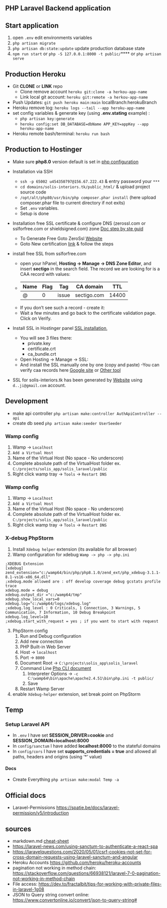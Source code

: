 



## PHP Laravel Backend application

## Start application

1. open `.env` edit environments variables
2. `php artisan migrate`
3. `php artisan db:state:update` update production database state
4. `npm run start` or `php -S 127.0.0.1:8000 -t public/`\*\*\*\* or `php artisan serve`

## Production Heroku

-   Git **CLONE** or **LINK** repo
    -   Clone remove account `heroku git:clone -a herkou-app-name`
    -   Link local git account: `heroku git:remote -a herkou-app-name`
-   Push Updates: `git push heroku main:main` localBranch:herokuBranch
-   Heroku remove log: `heroku logs --tail --app heroku-app-name`
-   set config variables & generate key (using **.env.stating** example) :
    -   `php artisan key:generate`
    -   `heroku config:set DB_DATABASE=dbName APP_KEY=appKey --app heroku-app-name`
-   Heroku remote bash/terminal: `heroku run bash`

## Production to Hostinger

-   Make sure **php8.0** version default is set
    in [php configuration](https://hpanel.hostinger.com/hosting/solis-interiors.tk/advanced/php-configuration)

-   Installation via SSH

    -   `ssh -p 65002 u454350797@156.67.222.43` & entry password your `***`
    -   `cd domains/solis-interiors.tk/public_html/` & upload project source code
    -   `/opt/alt/php80/usr/bin/php composer.phar install` (here upload composer.phar file to current
        directory if not exits)
    -   Set `.env` variables.
    -   Setup is done

-   Installation free SSL certificate & configure DNS (zerossl.com or sslforfree.com or shieldsigned.com)
    zone [Doc step by ste guid](https://support.hostinger.com/en/articles/3220627-how-to-install-free-ssl-from-sslforfree-com)
    -   To Generate Free Goto ZeroSsl [Website](https://manage.sslforfree.com/dashboard)
    -   Goto New certification [link](https://manage.sslforfree.com/certificate/new) & follow the
        steps
-   install free SSL from sslforfree.com
    -   open your hPanel, **Hosting → Manage → DNS Zone Editor**, and insert **sectigo** in the search
        field. The record we are looking for is a CAA record with values:
    -   | Name | Flag | Tag   | CA domain   | TTL   |
        | ---- | ---- | ----- | ----------- | ----- |
        | @    | 0    | issue | sectigo.com | 14400 |
    -   If you don’t see such a record - create it:
    -   Wait a few minutes and go back to the certificate validation page. Click on Verify.
-   Install SSL in Hostinger panel [SSL installation](https://hpanel.hostinger.com/hosting/solis-interiors.tk/advanced/ssl),
    -   You will see 3 files there:
        -   private.key
        -   certificate.crt
        -   ca_bundle.crt
    -   Open Hosting → Manage → SSL:
    -   And install the SSL manually one by one (copy and paste)
        -You can verify caa records here [Google site](https://toolbox.googleapps.com/apps/dig/#CAA/)
        or [Other tool](https://caatest.co.uk/solis-interiors.tk)
-   SSL for solis-interiors.tk has been generated by [Website](https://app.zerossl.com/certificates)
    using `d..ji@gmail.com` account.

## Development

-   make api controller `php artisan make:controller AuthApiController --api`
-   create db seed `php artisan make:seeder UserSeeder`

### Wamp config

1. Wamp -> `Localhost`
2. `Add a Virtual Host`
3. Name of the Virtual Host (No space - No underscore)
4. Complete absolute path of the VirtualHost folder ex. `C:/projects/solis_app/solis_laravel/public`
5. Right click wamp tray -> `Tools` -> `Restart DNS`

### Wamp config

1. Wamp -> `Localhost`
2. `Add a Virtual Host`
3. Name of the Virtual Host (No space - No underscore)
4. Complete absolute path of the VirtualHost folder ex. `C:/projects/solis_app/solis_laravel/public`
5. Right click wamp tray -> `Tools` -> `Restart DNS`

### X-debug PhpStorm

1. Install `Xdebug helper` extension (its available for all browser)
2. Wamp configuration for xdebug `Wamp -> php -> php.ini`

```
;XDEBUG Extension
[xdebug]
zend_extension="c:/wamp64/bin/php/php8.1.0/zend_ext/php_xdebug-3.1.1-8.1-vs16-x86_64.dll"
;xdebug.mode allowed are : off develop coverage debug gcstats profile trace
xdebug.mode = debug
xdebug.output_dir ="c:/wamp64/tmp"
xdebug.show_local_vars=0
xdebug.log="c:/wamp64/logs/xdebug.log"
;xdebug.log_level : 0 Criticals, 1 Connection, 3 Warnings, 5 Communication, 7 Information, 10 Debug	Breakpoint
xdebug.log_level=10
;xdebug.start_with_request = yes ; if you want to start with request 
```

3. PhpStorm config
    1. Run and Debug configuration
    2. Add new connection
    3. PHP Built-in Web Server
    4. Host -> `localhost`
    5. Port -> `8000`
    6. Document Root -> `C:\projects\solis_app\solis_laravel`
    7. Command
       Line [Php CLI document](https://www.php.net/manual/en/features.commandline.options.php)
        1. Interpreter Options -> `-c C:\wamp64\bin\apache\apache2.4.51\bin\php.ini -t public/`
        2. Save
    8. Restart Wamp Server
4. enable `Xdebug-helper` extension, set break point on PhpStorm

## Temp

### Setup Laravel API

-   In `.env` I have set **SESSION_DRIVER=cookie** and **SESSION_DOMAIN=localhost:8000**
-   In `config/sanctum` I have added **localhost:8000** to the stateful domains
-   In `config/cors` I have set **supports_credentials = true** and allowed all paths, headers and
    origins (using ‘\*’ value)

#### Docs

-   Create Everything `php artisan make:modal Temp -a`


## Official docs
- Laravel-Permissions https://spatie.be/docs/laravel-permission/v5/introduction

## sources

- markdown.md [cheat-sheet](https://www.markdownguide.org/cheat-sheet/)
- https://laravel-news.com/using-sanctum-to-authenticate-a-react-spa
- https://laravelquestions.com/2020/05/01/csrf-cookies-not-set-for-cross-domain-requests-using-laravel-sanctum-and-angular
- Heroku Accounts https://github.com/heroku/heroku-accounts
- pagination not working in method chain: https://stackoverflow.com/questions/66938121/laravel-7-0-pagination-not-working-in-method-chain
- File access: https://dev.to/fractalbit/tips-for-working-with-private-files-in-laravel-1g08
- JSON to Query string convert online: https://www.convertonline.io/convert/json-to-query-string#
